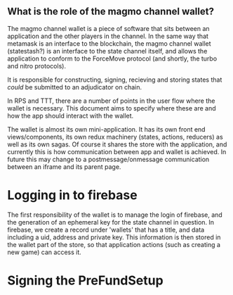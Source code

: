 ## What is the role of the magmo channel wallet?
 
The magmo channel wallet is a piece of software that sits between an application and the other players in the channel. In the same way that metamask is an interface to the blockchain, the magmo channel wallet (statestash?) is an interface to the state channel itself, and allows the application to conform to the ForceMove protocol (and shortly, the turbo and nitro protocols).

It is responsible for constructing, signing, recieving and storing states that *could* be submitted to an adjudicator on chain. 

In RPS and TTT, there are a number of points in the user flow where the wallet is necessary. This document aims to specify where these are and how the app should interact with the wallet. 

The wallet is almost its own mini-application. It has its own front end views/components, its own redux machinery (states, actions, reducers) as well as its own sagas. Of course it shares the store with the application, and currently this is how communication between app and wallet is achieved. In future this may change to a postmessage/onmessage communication between an iframe and its parent page. 

# Logging in to firebase
The first responsibility of the wallet is to manage the login of firebase, and the generation of an ephemeral key for the state channel in question. In firebase, we create a record under 'wallets' that has a title, and data including a uid, address and private key. This information is then stored in the wallet part of the store, so that application actions (such as creating a new game) can access it. 

# Signing the PreFundSetup





